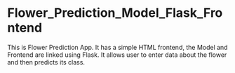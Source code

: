 # Flower_Prediction_Model_Flask_Frontend
This is Flower Prediction App. It has a simple HTML frontend, the Model and Frontend are linked using Flask. It allows user to enter data about the flower and then predicts its class.
